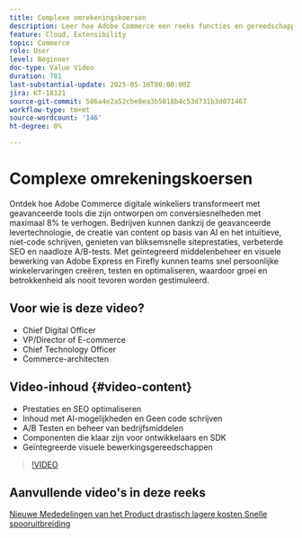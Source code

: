 ```yaml
---
title: Complexe omrekeningskoersen
description: Leer hoe Adobe Commerce een reeks functies en gereedschappen omvat die zijn ontworpen om de e-commerceprestaties te verbeteren.
feature: Cloud, Extensibility
topic: Commerce
role: User
level: Beginner
doc-type: Value Video
duration: 781
last-substantial-update: 2025-05-16T00:00:00Z
jira: KT-18121
source-git-commit: 586a4e2a52cbe8ea3b5018b4c53d731b3d071467
workflow-type: tm+mt
source-wordcount: '146'
ht-degree: 0%

---
```



# Complexe omrekeningskoersen

Ontdek hoe Adobe Commerce digitale winkeliers transformeert met geavanceerde tools die zijn ontworpen om conversiesnelheden met maximaal 8% te verhogen. Bedrijven kunnen dankzij de geavanceerde levertechnologie, de creatie van content op basis van AI en het intuïtieve, niet-code schrijven, genieten van bliksemsnelle siteprestaties, verbeterde SEO en naadloze A/B-tests. Met geïntegreerd middelenbeheer en visuele bewerking van Adobe Express en Firefly kunnen teams snel persoonlijke winkelervaringen creëren, testen en optimaliseren, waardoor groei en betrokkenheid als nooit tevoren worden gestimuleerd.

## Voor wie is deze video?

* Chief Digital Officer
* VP/Director of E-commerce
* Chief Technology Officer
* Commerce-architecten

## Video-inhoud {#video-content}

* Prestaties en SEO optimaliseren
* Inhoud met AI-mogelijkheden en Geen code schrijven
* A/B Testen en beheer van bedrijfsmiddelen
* Componenten die klaar zijn voor ontwikkelaars en SDK
* Geïntegreerde visuele bewerkingsgereedschappen

>[!VIDEO](https://video.tv.adobe.com/v/3458517/?learn=on&enablevpops)

## Aanvullende video&#39;s in deze reeks

[ Nieuwe Mededelingen van het Product ](./new-product-announcements.md)
[ drastisch lagere kosten ](./drastically-cut-costs.md)
[ Snelle spooruitbreiding ](fast-track-expansion.md)
